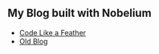 ## My Blog built with Nobelium
- [Code Like a Feather](https://yansigit.vercel.app)
- [Old Blog](https://yansigit.github.io)

